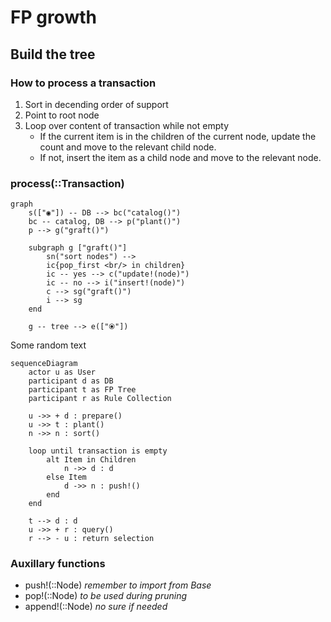 # FP growth

## Build the tree

### How to process a transaction
1. Sort in decending order of support
2. Point to root node
3. Loop over content of transaction while not empty
    - If the current item is in the children of the current node, update the
      count and move to the relevant child node.
    - If not, insert the item as a child node and move to the relevant node.

### process(::Transaction)

```mermaid
graph
    s(["◉"]) -- DB --> bc("catalog()")
    bc -- catalog, DB --> p("plant()")
    p --> g("graft()")

    subgraph g ["graft()"]
        sn("sort nodes") -->
        ic{pop_first <br/> in children}
        ic -- yes --> c("update!(node)")
        ic -- no --> i("insert!(node)")
        c --> sg("graft()")
        i --> sg
    end

    g -- tree --> e(["⦿"])
```

Some random text

```mermaid
sequenceDiagram
    actor u as User
    participant d as DB
    participant t as FP Tree
    participant r as Rule Collection

    u ->> + d : prepare()
    u ->> t : plant() 
    n ->> n : sort()

    loop until transaction is empty
        alt Item in Children
            n ->> d : d
        else Item 
            d ->> n : push!()
        end
    end

    t --> d : d
    u ->> + r : query()
    r --> - u : return selection
```

### Auxillary functions
* push!(::Node) _remember to import from Base_
* pop!(::Node) _to be used during pruning_
* append!(::Node) _no sure if needed_
